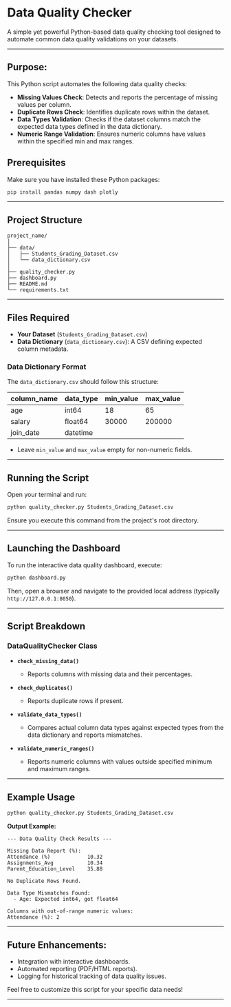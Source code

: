 # Data Quality Checker

A simple yet powerful Python-based data quality checking tool designed to automate common data quality validations on your datasets.

---

## Purpose:
This Python script automates the following data quality checks:

- **Missing Values Check**: Detects and reports the percentage of missing values per column.
- **Duplicate Rows Check**: Identifies duplicate rows within the dataset.
- **Data Types Validation**: Checks if the dataset columns match the expected data types defined in the data dictionary.
- **Numeric Range Validation**: Ensures numeric columns have values within the specified min and max ranges.

## Prerequisites

Make sure you have installed these Python packages:

```bash
pip install pandas numpy dash plotly
```

---

## Project Structure

```
project_name/
│
├── data/
│   ├── Students_Grading_Dataset.csv
│   └── data_dictionary.csv
│
├── quality_checker.py
├── dashboard.py
├── README.md
└── requirements.txt
```

---

## Files Required

- **Your Dataset** (`Students_Grading_Dataset.csv`)
- **Data Dictionary** (`data_dictionary.csv`): A CSV defining expected column metadata.

### Data Dictionary Format

The `data_dictionary.csv` should follow this structure:

| column_name | data_type | min_value | max_value |
|-------------|-----------|-----------|-----------|
| age         | int64     | 18        | 65        |
| salary      | float64   | 30000     | 200000    |
| join_date   | datetime  |           |           |

- Leave `min_value` and `max_value` empty for non-numeric fields.

---

## Running the Script

Open your terminal and run:

```bash
python quality_checker.py Students_Grading_Dataset.csv
```

Ensure you execute this command from the project's root directory.

---

## Launching the Dashboard

To run the interactive data quality dashboard, execute:

```bash
python dashboard.py
```

Then, open a browser and navigate to the provided local address (typically `http://127.0.0.1:8050`).

---

## Script Breakdown

### DataQualityChecker Class

- **`check_missing_data()`**
  - Reports columns with missing data and their percentages.

- **`check_duplicates()`**
  - Reports duplicate rows if present.

- **`validate_data_types()`**
  - Compares actual column data types against expected types from the data dictionary and reports mismatches.

- **`validate_numeric_ranges()`**
  - Reports numeric columns with values outside specified minimum and maximum ranges.

---

## Example Usage

```bash
python quality_checker.py Students_Grading_Dataset.csv
```

**Output Example:**
```
--- Data Quality Check Results ---

Missing Data Report (%):
Attendance (%)            10.32
Assignments_Avg           10.34
Parent_Education_Level    35.88

No Duplicate Rows Found.

Data Type Mismatches Found:
  - Age: Expected int64, got float64

Columns with out-of-range numeric values:
Attendance (%): 2
```

---

## Future Enhancements:
- Integration with interactive dashboards.
- Automated reporting (PDF/HTML reports).
- Logging for historical tracking of data quality issues.

Feel free to customize this script for your specific data needs!

---


